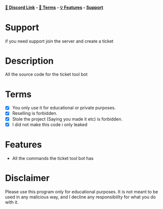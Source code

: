 #### [🔗 Discord Link](https://discord.gg/zzugRm6Sbk) - [📖 Terms](https://github.com/Dev-Golem/ticket-tool#terms) - [💡 Features](https://github.com/Dev-Golem/ticket-tool#Features) - [Support](https://github.com/Dev-Golem/ticket-tool#support)

# Support
if you need support join the server and create a ticket

# Description
All the source code for the ticket tool bot

# Terms
- [x] You only use it for educational or private purposes.
- [x] Reselling is forbidden.
- [x] Stole the project (Saying you made it etc) is forbidden.
- [x] I did not make this code i only leaked

# Features
- All the commands the ticket tool bot has

# Disclaimer
Please use this program only for educational purposes.
It is not meant to be used in any malicious way, and I decline any responsibility for what you do with it.
